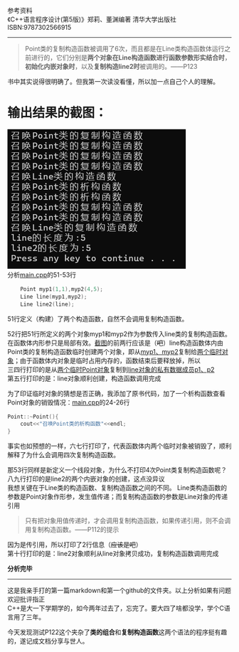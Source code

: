 参考资料  
《C++语言程序设计(第5版)》郑莉、董渊编著 清华大学出版社 ISBN:9787302566915  

---  
>Point类的复制构造函数被调用了6次，而且都是在Line类构造函数体运行之前进行的，它们分别是**两个对象在Line构造函数进行函数参数形实结合时**，**初始化内嵌对象时**，以及**复制构造line2时**被调用的。——P123  

书中其实说得很明确了。但我第一次读没看懂，所以加一点自己个人的理解。  
# 输出结果的截图：    
![](running%20result.png)  
分析[main.cpp](./main.cpp)的51-53行  

```cpp
    Point myp1(1,1),myp2(4,5);
    Line line(myp1,myp2);
    Line line2(line);
```

51行定义（构建）了两个构造函数，自然不会调用复制构造函数。  

52行把51行所定义的两个对象myp1和myp2作为参数传入line类的复制构造函数。在函数体内形参只是局部有效。[截图](./running%20result.png)的前两行应该是（~~吧~~）line构造函数体内由Point类的复制构造函数临时创建两个对象，即从<u>myp1、myp2</u>复制给<u>两个临时对象</u>；由于函数体内对象是临时占用内存的，函数结束后要释放掉，所以  
三四行打印的是从<u>两个临时Point对象</u>复制到<u>line对象的私有数据成员p1、p2</u>  
第五行打印的是：line对象顺利创建，构造函数调用完成  

为了印证临时对象的猜想是否正确，我添加了原书代码，加了一个析构函数查看Point对象的销毁情况：[main.cpp](./main.cpp)的24-26行  
```cpp
Point::~Point(){
    cout<<"召唤Point类的析构函数"<<endl;
}
```
事实也如预想的一样，六七行打印了，代表函数体内两个临时对象被销毁了，顺利解释了为什么会调用四次复制构造函数。  

那53行同样是新定义一个线段对象，为什么不打印4次Point类复制构造函数呢？  
八九行打印的是line2的两个内嵌对象的创建，这点没异议  
我想关键在于Line类的构造函数、复制构造函数之间的不同。
Line类构造函数的参数是Point对象作形参，发生值传递；而复制构造函数的参数是Line对象的传递引用  
>只有把对象用值传递时，才会调用复制构造函数，如果传递引用，则不会调用复制构造函数。——P112的提示

因为是传引用，所以打印了2行信息（~~应该是吧~~）  
第十行打印的是：line2对象顺利从line对象拷贝成功，复制构造函数调用完成  

**分析完毕**  

---  
这是我亲手打的第一篇markdown和第一个github的文件夹。以上分析如果有问题欢迎批评指正  
C++是大一下学期学的，如今两年过去了，忘完了。要大四了啥都没学，学个C语言用了三年。  

今天发现测试P122这个夹杂了**类的组合**和**复制构造函数**这两个语法的程序挺有趣的，遂记成文档分享与世人。
